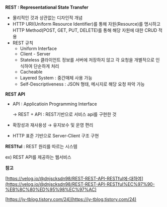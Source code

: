 **REST : Representational State Transfer**

- 물리적인 것과 상관없는 디자인적 개념
- HTTP URI(Uniform Resource Identifier)를 통해 자원(Resource)를 명시하고 HTTP Method(POST, GET, PUT, DELETE)를 통해 해당 자원에 대한 CRUD 적용
- REST 규칙
    - Uniform Interface
    - Client - Server
    - Stateless 클라이언트 정보를 서버에 저장하지 않고 각 요청을 개별적으로 인식하여 단순하게 처리
    - Cacheable
    - Layered System : 중간매체 사용 가능
    - Self-Descriptiveness : JSON 형태, 메시지로 해당 요청 파악 가능

**REST API** 

- API : Applicatioin Programming Interface

    → REST + API : REST기반으로 서비스 api를 구현한 것

- 확장성과 재사용성 → 유지보수 및 운영 편리
- HTTP 표준 기반으로 Server-Client 구조 구현

**RESTful** : REST 원리를 따르는 시스템

ex)  REST API를 제공하는 웹서비스

**참고**

[https://velog.io/@dnjscksdn98/REST-REST-API-RESTful에-대하여](https://velog.io/@dnjscksdn98/REST-REST-API-RESTful%EC%97%90-%EB%8C%80%ED%95%98%EC%97%AC)

[https://jy-tblog.tistory.com/24](https://jy-tblog.tistory.com/24)